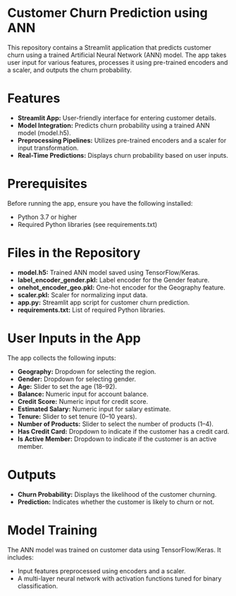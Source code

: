 # Customer Churn Prediction using ANN
This repository contains a Streamlit application that predicts customer churn using a trained Artificial Neural Network (ANN) model. The app takes user input for various features, processes it using pre-trained encoders and a scaler, and outputs the churn probability.

# Features
- **Streamlit App:** User-friendly interface for entering customer details.
- **Model Integration:** Predicts churn probability using a trained ANN model (model.h5).
- **Preprocessing Pipelines:** Utilizes pre-trained encoders and a scaler for input transformation.
- **Real-Time Predictions:** Displays churn probability based on user inputs.

# Prerequisites
Before running the app, ensure you have the following installed:

- Python 3.7 or higher
- Required Python libraries (see requirements.txt)

# Files in the Repository
- **model.h5:** Trained ANN model saved using TensorFlow/Keras.
- **label_encoder_gender.pkl:** Label encoder for the Gender feature.
- **onehot_encoder_geo.pkl:** One-hot encoder for the Geography feature.
- **scaler.pkl:** Scaler for normalizing input data.
- **app.py:** Streamlit app script for customer churn prediction.
- **requirements.txt:** List of required Python libraries.

# User Inputs in the App
The app collects the following inputs:

- **Geography:** Dropdown for selecting the region.
- **Gender:** Dropdown for selecting gender.
- **Age:** Slider to set the age (18–92).
- **Balance:** Numeric input for account balance.
- **Credit Score:** Numeric input for credit score.
- **Estimated Salary:** Numeric input for salary estimate.
- **Tenure:** Slider to set tenure (0–10 years).
- **Number of Products:** Slider to select the number of products (1–4).
- **Has Credit Card:** Dropdown to indicate if the customer has a credit card.
- **Is Active Member:** Dropdown to indicate if the customer is an active member.

# Outputs
- **Churn Probability:** Displays the likelihood of the customer churning.
- **Prediction:** Indicates whether the customer is likely to churn or not.

# Model Training
The ANN model was trained on customer data using TensorFlow/Keras. It includes:

- Input features preprocessed using encoders and a scaler.
- A multi-layer neural network with activation functions tuned for binary classification.
